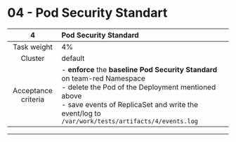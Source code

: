 # 04 - Pod Security Standart

|        **4**        | **Pod Security Standard**                                                                                                                                                                                                                            |
| :-----------------: | :--------------------------------------------------------------------------------------------------------------------------------------------------------------------------------------------------------------------------------------------------- |
|     Task weight     | 4%                                                                                                                                                                                                                                                   |
|       Cluster       | default                                                                                                                                                                                                                                              |
| Acceptance criteria | - **enforce** the **baseline** **Pod Security Standard** on team-red Namespace   <br/>-  delete the Pod of the Deployment mentioned above <br/>- save  events  of ReplicaSet and write the event/log to   ``/var/work/tests/artifacts/4/events.log`` |
---
